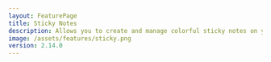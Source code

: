 ```yaml
---
layout: FeaturePage
title: Sticky Notes
description: Allows you to create and manage colorful sticky notes on your desktop in Win7 Simu
image: /assets/features/sticky.png
version: 2.14.0
---
```

